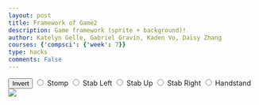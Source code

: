 ```yaml
---
layout: post
title: Framework of Game2
description: Game framework (sprite + background)!
author: Katelyn Gelle, Gabriel Gravin, Kaden Vo, Daisy Zhang
courses: {'compsci': {'week': 7}}
type: hacks
comments: False
---
```

<!DOCTYPE html>

<style>
    #controls {
        position: relative;
        z-index: 2; /* Ensure the controls are on top of the goblin canvas */
    }

    /* Style the goblin canvas to be the same size as the viewport */
    #goblinCanvas {
        position: absolute;
        top: 0;
        left: 0;
        width: 100%;
        height: 100%;
        z-index: 1; /* Place it below the background */
    }
</style>


<!-- Prepare DOM elements -->
<!-- Wrap both the goblin canvas and controls in a container div -->
<div id="canvasContainer">
    <div id="controls"> <!-- Controls -->
        <button id="toggleCanvasEffect">Invert</button>
        <input type="radio" name="animation" id="stomp" />
        <label for="stomp">Stomp</label>
        <input type="radio" name="animation" id="stab1" />
        <label for="stab1">Stab Left</label>
        <input type="radio" name="animation" id="stab2" />
        <label for="stab2">Stab Up</label>
        <input type="radio" name="animation" id="stab3" />
        <label for="stab3">Stab Right</label>
        <input type="radio" name="animation" id="handstand" />
        <label for="handstand">Handstand</label>
    </div>
    <canvas id="backgroundID">
        <img id="backgroundImage" src="{{site.baseurl}}/images/Stone_Background.jpg" />
    </canvas>
</div>


<script>
/* Background part of Game
 * scrolling 
*/
// Prepare Background Image
const backgroundImg = new Image();
backgroundImg.src = '{{site.baseurl}}/images/Stone_Background.jpg';  // Jekyll/Liquid puts filename here

// Prepare Sprite Image
const goblinImg = new Image();
goblinImg.src = '{{site.baseurl}}/images/linksprites.png';

// Prepare Canvas
const canvas = document.getElementById("backgroundID");
const ctx = canvas.getContext('2d');

// Goblin animation part
const goblinCanvas = document.createElement("canvas");
const goblinCtx = goblinCanvas.getContext("2d");

// Prepare Window extents related to viewport
const maxWidth = window.innerWidth;
const maxHeight = window.innerHeight;

backgroundImg.onload = function () {
    // Setup background constants from background image
    const WIDTH = backgroundImg.width;  // Image() width (meta data)
    const HEIGHT = backgroundImg.height; // Image() height
    const ASPECT_RATIO = HEIGHT / WIDTH;
    const ADJUST = 1 // visual layer adjust, use "1"" for a perfect loop 

    // Set Dimensions to match the image width
    const canvasWidth = maxWidth;
    const canvasHeight = canvasWidth / ASPECT_RATIO;  // height is oriented by width
    const canvasLeft = 0; // Start image from the left edge horizontally
    const canvasTop = (maxHeight - canvasHeight) / 2;  // center image vertically

    // Set Style properties for the background canvas
    canvas.width = WIDTH / ADJUST;
    canvas.height = HEIGHT / ADJUST;
    canvas.style.width = `${canvasWidth}px`;
    canvas.style.height = `${canvasHeight}px`;
    canvas.style.position = 'absolute';
    canvas.style.left = `${canvasLeft}px`;
    canvas.style.top = `${canvasTop}px`;

    // Game speed is a common game variable
    var gameSpeed = 10;

    // Layer is set up to support Parallax, multiple layers
    class Layer {
        constructor(image, speedRatio) {
            this.x = 0;
            this.y = 0;
            this.width = WIDTH;
            this.height = HEIGHT;
            this.image = image;
            this.speedRatio = speedRatio;
            this.speed = gameSpeed * this.speedRatio;
            this.frame = 0;
        }
        update() {
            this.x = (this.x - this.speed) % this.width;
        }
        draw() {
            ctx.drawImage(this.image, this.x, this.y);
            ctx.drawImage(this.image, this.x + this.width, this.y);
        }
    }

    // Setup Goblin sprite constraints
    const SPRITE_WIDTH = 96;  // matches sprite pixel width
    const SPRITE_HEIGHT = 104; // matches sprite pixel height
    const SPRITE_FRAMES = 10;  // matches number of frames per sprite row; this code assumes each row is the same
    const SPRITE_SCALE = 2;  // controls the size of the sprite on the canvas

    class Goblin extends Layer {
        constructor(image, speedRatio) {
            super(image, speedRatio);
            this.minFrame = 0;
            this.maxFrame = SPRITE_FRAMES;
            this.frameX = 0;
            this.frameY = 2;  // left stabbing as default
            this.goblinX = canvasWidth; // Initialize the goblin's x position to the right edge of the canvas
        }
    
        update() {
            if (this.frameY == 2) {
                this.goblinX -= this.speed;  // Move the goblin to the left
                // Check if the goblin has moved off the left edge of the canvas
                if (this.goblinX < -goblinCanvas.width) {
                    this.goblinX = canvasWidth; // Reset the goblin's x position to the right edge
                }
            }
            // Update frameX of the object
            if (this.frameX < this.maxFrame) {
                this.frameX++;
            } else {
                this.frameX = 0;
            }
        }
    
        // Draw goblin object
        draw() {
            // Set fixed dimensions and position for the goblinCanvas
            goblinCanvas.width = SPRITE_WIDTH * SPRITE_SCALE;
            goblinCanvas.height = SPRITE_HEIGHT * SPRITE_SCALE;
            goblinCanvas.style.width = `${goblinCanvas.width}px`;
            goblinCanvas.style.height = `${goblinCanvas.height}px`;
            goblinCanvas.style.position = 'absolute';
            goblinCanvas.style.left = `${this.goblinX}px`; // Set the goblin's left position based on its x-coordinate
            goblinCanvas.style.top = `${canvasHeight}px`;
    
            goblinCtx.drawImage(
                this.image,
                this.frameX * SPRITE_WIDTH,
                this.frameY * SPRITE_HEIGHT,
                SPRITE_WIDTH,
                SPRITE_HEIGHT,
                0,
                0,
                goblinCanvas.width,
                goblinCanvas.height
            );
        }
    }
    

    // Background object
    var backgroundObj = new Layer(backgroundImg, 0.2);
    var goblinObj = new Goblin(goblinImg, 0.5);

    // Append the goblin canvas to the body
    document.body.appendChild(goblinCanvas);

    // Animation loop
    function animation() {
        backgroundObj.update();
        backgroundObj.draw();

        goblinObj.update();
        goblinObj.draw();

        requestAnimationFrame(animation);  // cycle animation, recursion
    }

    // Start animation process
    animation();

    /* Toggle "canvas filter property" 
    * look in _sass/minima/dark-mode.scss
    */
    var isFilterEnabled = true;
    const defaultFilter = getComputedStyle(document.documentElement).getPropertyValue('--default-canvas-filter');
    toggleCanvasEffect.addEventListener("click", function () {
        if (isFilterEnabled) {
            canvas.style.filter = "none";  // remove filter
            goblinCanvas.style.filter = "none";
        } else {
            canvas.style.filter = defaultFilter; // Apply the default filter value
            goblinCanvas.style.filter = defaultFilter; 
        }

        isFilterEnabled = !isFilterEnabled;  // switch boolean value
    });
    /* Control "goblin action" 
     * changes y value, the row in sprite
    */
    // update frameY of goblin object, action from stomp, stab left, stab up, stab right, handstand radio control
    const controls = document.getElementById('controls');
    controls.addEventListener('click', function (event) {
        if (event.target.tagName === 'INPUT') {
            const selectedAnimation = event.target.id;
            switch (selectedAnimation) {
                case 'stomp':
                    goblinObj.frameY = 0;
                    goblinObj.maxFrame = 2;
                    break;
                case 'stab1':
                    goblinObj.frameY = 1;
                    break;
                case 'stab2':
                    goblinObj.frameY = 2;
                    break;
                case 'stab3':
                    goblinObj.frameY = 3;
                    break;
                case 'handstand':
                    goblinObj.frameY = 4;
                    break;
                default:
                    break;
            }
        }
    });
};
</script>


